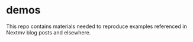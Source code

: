 # demos

This repo contains materials needed to reproduce examples referenced in Nextmv blog posts and elsewhere.
